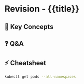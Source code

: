 # Revision - {{title}}

## 🚀 Key Concepts


## ❓ Q&A


## ⚡ Cheatsheet

```bash
kubectl get pods --all-namespaces
```

